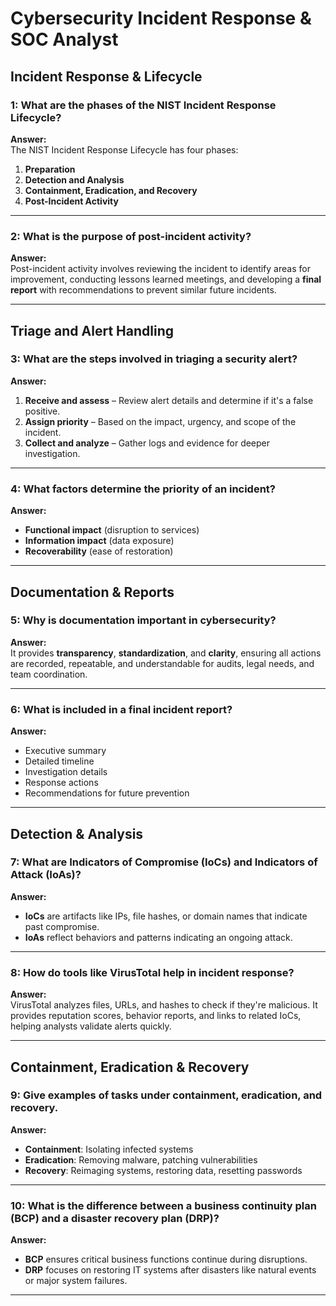 # Cybersecurity Incident Response & SOC Analyst

## Incident Response & Lifecycle

### 1: What are the phases of the NIST Incident Response Lifecycle?
**Answer:**  
The NIST Incident Response Lifecycle has four phases:  
1. **Preparation**  
2. **Detection and Analysis**  
3. **Containment, Eradication, and Recovery**  
4. **Post-Incident Activity**

---

### 2: What is the purpose of post-incident activity?
**Answer:**  
Post-incident activity involves reviewing the incident to identify areas for improvement, conducting lessons learned meetings, and developing a **final report** with recommendations to prevent similar future incidents.

---

## Triage and Alert Handling

### 3: What are the steps involved in triaging a security alert?
**Answer:**  
1. **Receive and assess** – Review alert details and determine if it's a false positive.  
2. **Assign priority** – Based on the impact, urgency, and scope of the incident.  
3. **Collect and analyze** – Gather logs and evidence for deeper investigation.

---

### 4: What factors determine the priority of an incident?
**Answer:**  
- **Functional impact** (disruption to services)  
- **Information impact** (data exposure)  
- **Recoverability** (ease of restoration)

---

## Documentation & Reports

### 5: Why is documentation important in cybersecurity?
**Answer:**  
It provides **transparency**, **standardization**, and **clarity**, ensuring all actions are recorded, repeatable, and understandable for audits, legal needs, and team coordination.

---

### 6: What is included in a final incident report?
**Answer:**  
- Executive summary  
- Detailed timeline  
- Investigation details  
- Response actions  
- Recommendations for future prevention

---

## Detection & Analysis

### 7: What are Indicators of Compromise (IoCs) and Indicators of Attack (IoAs)?
**Answer:**  
- **IoCs** are artifacts like IPs, file hashes, or domain names that indicate past compromise.  
- **IoAs** reflect behaviors and patterns indicating an ongoing attack.

---

### 8: How do tools like VirusTotal help in incident response?
**Answer:**  
VirusTotal analyzes files, URLs, and hashes to check if they're malicious. It provides reputation scores, behavior reports, and links to related IoCs, helping analysts validate alerts quickly.

---

## Containment, Eradication & Recovery

### 9: Give examples of tasks under containment, eradication, and recovery.
**Answer:**  
- **Containment**: Isolating infected systems  
- **Eradication**: Removing malware, patching vulnerabilities  
- **Recovery**: Reimaging systems, restoring data, resetting passwords

---

### 10: What is the difference between a business continuity plan (BCP) and a disaster recovery plan (DRP)?
**Answer:**  
- **BCP** ensures critical business functions continue during disruptions.  
- **DRP** focuses on restoring IT systems after disasters like natural events or major system failures.

---

